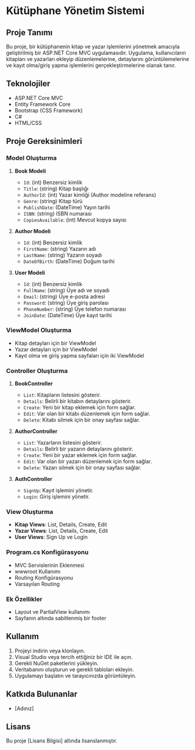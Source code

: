 # Kütüphane Yönetim Sistemi

## Proje Tanımı
Bu proje, bir kütüphanenin kitap ve yazar işlemlerini yönetmek amacıyla geliştirilmiş bir ASP.NET Core MVC uygulamasıdır. Uygulama, kullanıcıların kitapları ve yazarları ekleyip düzenlemelerine, detaylarını görüntülemelerine ve kayıt olma/giriş yapma işlemlerini gerçekleştirmelerine olanak tanır.

## Teknolojiler
- ASP.NET Core MVC
- Entity Framework Core
- Bootstrap (CSS Framework)
- C#
- HTML/CSS

## Proje Gereksinimleri

### Model Oluşturma

1. **Book Modeli**
   - `Id`: (int) Benzersiz kimlik
   - `Title`: (string) Kitap başlığı
   - `AuthorId`: (int) Yazar kimliği (Author modeline referans)
   - `Genre`: (string) Kitap türü
   - `PublishDate`: (DateTime) Yayın tarihi
   - `ISBN`: (string) ISBN numarası
   - `CopiesAvailable`: (int) Mevcut kopya sayısı

2. **Author Modeli**
   - `Id`: (int) Benzersiz kimlik
   - `FirstName`: (string) Yazarın adı
   - `LastName`: (string) Yazarın soyadı
   - `DateOfBirth`: (DateTime) Doğum tarihi

3. **User Modeli**
   - `Id`: (int) Benzersiz kimlik
   - `FullName`: (string) Üye adı ve soyadı
   - `Email`: (string) Üye e-posta adresi
   - `Password`: (string) Üye giriş parolası
   - `PhoneNumber`: (string) Üye telefon numarası
   - `JoinDate`: (DateTime) Üye kayıt tarihi

### ViewModel Oluşturma
- Kitap detayları için bir ViewModel
- Yazar detayları için bir ViewModel
- Kayıt olma ve giriş yapma sayfaları için iki ViewModel

### Controller Oluşturma
1. **BookController**
   - `List`: Kitapların listesini gösterir.
   - `Details`: Belirli bir kitabın detaylarını gösterir.
   - `Create`: Yeni bir kitap eklemek için form sağlar.
   - `Edit`: Var olan bir kitabı düzenlemek için form sağlar.
   - `Delete`: Kitabı silmek için bir onay sayfası sağlar.

2. **AuthorController**
   - `List`: Yazarların listesini gösterir.
   - `Details`: Belirli bir yazarın detaylarını gösterir.
   - `Create`: Yeni bir yazar eklemek için form sağlar.
   - `Edit`: Var olan bir yazarı düzenlemek için form sağlar.
   - `Delete`: Yazarı silmek için bir onay sayfası sağlar.

3. **AuthController**
   - `SignUp`: Kayıt işlemini yönetir.
   - `Login`: Giriş işlemini yönetir.

### View Oluşturma
- **Kitap Views**: List, Details, Create, Edit
- **Yazar Views**: List, Details, Create, Edit
- **User Views**: Sign Up ve Login

### Program.cs Konfigürasyonu
- MVC Servislerinin Eklenmesi
- wwwroot Kullanımı
- Routing Konfigürasyonu
- Varsayılan Routing

### Ek Özellikler
- Layout ve PartialView kullanımı
- Sayfanın altında sabitlenmiş bir footer

## Kullanım
1. Projeyi indirin veya klonlayın.
2. Visual Studio veya tercih ettiğiniz bir IDE ile açın.
3. Gerekli NuGet paketlerini yükleyin.
4. Veritabanını oluşturun ve gerekli tabloları ekleyin.
5. Uygulamayı başlatın ve tarayıcınızda görüntüleyin.

## Katkıda Bulunanlar
- [Adınız]

## Lisans
Bu proje [Lisans Bilgisi] altında lisanslanmıştır.

